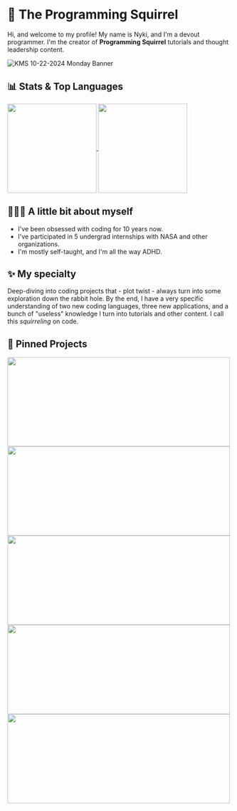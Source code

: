 # 🌰 The Programming Squirrel

Hi, and welcome to my profile! My name is Nyki, and I'm a devout programmer. I'm the creator of **Programming Squirrel** tutorials and thought leadership content.

![KMS 10-22-2024 Monday Banner](https://github.com/user-attachments/assets/e34b93a6-d845-4d73-b127-bf496017b103)


## 📊 Stats & Top Languages

<a href="https://github-readme-stats.vercel.app/api?username=The-Programming-Squirrel&show_icons=true&rank_icon=github&theme=gotham">
  <img height=200 align="center" src="https://github-readme-stats.vercel.app/api?username=The-Programming-Squirrel&show_icons=true&rank_icon=github&theme=gotham" />
</a>
<a href="https://github-readme-stats.vercel.app/api/top-langs/?username=The-Programming-Squirrel&theme=gotham&layout=donut">
  <img height=200 align="center" src="https://github-readme-stats.vercel.app/api/top-langs/?username=The-Programming-Squirrel&theme=gotham&layout=donut" />
</a>

## 💁🏼‍♀️ A little bit about myself

- I've been obsessed with coding for 10 years now.
- I've participated in 5 undergrad internships with NASA and other organizations.
- I'm mostly self-taught, and I'm all the way ADHD.

## ✨ My specialty

Deep-diving into coding projects that - plot twist - always turn into some exploration down the rabbit hole. By the end, I have a very specific understanding of two new coding languages, three new applications, and a bunch of "useless" knowledge I turn into tutorials and other content. I call this *squirreling* on code.

## 📌 Pinned Projects

<a href="https://github.com/The-Programming-Squirrel/The-Programming-Squirrel-Blog">
  <img height=200 width=500 align="center" src="https://github-readme-stats.vercel.app/api/pin/?username=The-Programming-Squirrel&repo=The-Programming-Squirrel-Blog&theme=gotham&show_icons=true" />
</a>
<a href="https://github.com/The-Programming-Squirrel/Portswigger-Academy-Notes">
  <img height=200 width=500 align="center" src="https://github-readme-stats.vercel.app/api/pin/?username=The-Programming-Squirrel&repo=Portswigger-Academy-Notes&theme=gotham&show_icons=true" />
</a>
<a href="https://github.com/The-Programming-Squirrel/ShapeCreations">
  <img height=200 width=500 align="center" src="https://github-readme-stats.vercel.app/api/pin/?username=The-Programming-Squirrel&repo=ShapeCreations&theme=gotham&show_icons=true" />
</a>
<a href="https://github.com/The-Programming-Squirrel/Obsidian-Periodic-Templates">
  <img height=200 width=500 align="center" src="https://github-readme-stats.vercel.app/api/pin/?username=The-Programming-Squirrel&repo=Obsidian-Periodic-Templates&theme=gotham&show_icons=true" />
</a>
<a href="https://github.com/The-Programming-Squirrel/Jupyter-Notebooks-MyST-and-Sphinx">
  <img height=200 width=500 align="center" src="https://github-readme-stats.vercel.app/api/pin/?username=The-Programming-Squirrel&repo=Jupyter-Notebooks-MyST-and-Sphinx&theme=gotham&show_icons=true" />
</a>
